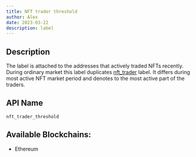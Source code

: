 ```yaml
---
title: NFT trader threshold
author: Alex
date: 2023-03-22
description: label
---
```


## Description

The label is attached to the addresses that actively traded NFTs recently. During ordinary market this label duplicates [nft_trader](/labels/nft-trader) label. It differs during most active NFT market period and denotes to the most active part of the traders.


## API Name

`nft_trader_threshold`


## Available Blockchains:

* Ethereum
